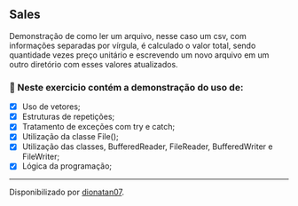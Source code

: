 <h2>
Sales
</h2>

<p>Demonstração de como ler um arquivo, nesse caso um csv, com informações separadas por vírgula, é calculado o valor total, sendo quantidade vezes preço unitário
e escrevendo um novo arquivo em um outro diretório com esses valores atualizados.


<h3>
🛑 Neste exercicio contém a demonstração do uso de:
</h3>

- [x] Uso de vetores;
- [x] Estruturas de repetições;
- [x] Tratamento de exceções com try e catch;
- [x] Utilização da classe File();
- [x] Utilização das classes, BufferedReader, FileReader, BufferedWriter e FileWriter;
- [x] Lógica da programação;

---------------

Disponibilizado por [dionatan07](https://www.linkedin.com/in/dionatandeandrade/ "LinkedIn").
